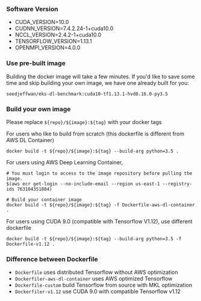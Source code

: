 ### Software Version
- CUDA_VERSION=10.0
- CUDNN_VERSION=7.4.2.24-1+cuda10.0
- NCCL_VERSION=2.4.2-1+cuda10.0
- TENSORFLOW_VERSION=1.13.1
- OPENMPI_VERSION=4.0.0

### Use pre-built image
Building the docker image will take a few minutes. If you'd like to save some time and skip building your own image, we have one already built for you:

```
seedjeffwan/eks-dl-benchmark:cuda10-tf1.13.1-hvd0.16.0-py3.5
```

### Build your own image
Please replace `${repo}/${image}:${tag}` with your docker tags

For users who like to build from scratch (this dockerfile is different from AWS DL Container)
```
docker build -t ${repo}/${image}:${tag} --build-arg python=3.5 .
```

For users using AWS Deep Learning Container,
```
# You must login to access to the image repository before pulling the image.
$(aws ecr get-login --no-include-email --region us-east-1 --registry-ids 763104351884)

# Build your container image
docker build -t ${repo}/${image}:${tag} -f Dockerfile-aws-dl-container .
```

For users using CUDA 9.0 (compatible with Tensorflow V1.12), use different dockerfile
```
docker build -t ${repo}/${image}:${tag} --build-arg python=3.5 -f Dockerfile-v1.12 .
```


### Difference between Dockerfile
- `Dockerfile` uses distributed Tensorflow without AWS optimization
- `Dockerfiler-aws-dl-container` uses AWS optimized Tensorflow
- `Dockerfile-custom` build Tensorflow from source with MKL optimization
- `Dockerfiler-v1.12` use CUDA 9.0 with compatible Tensorflow v1.12
